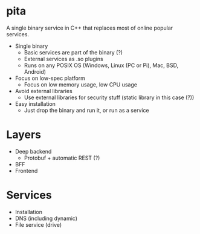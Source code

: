 # pita
A single binary service in C++ that replaces most of online popular services.

- Single binary
  - Basic services are part of the binary (?)
  - External services as .so plugins
  - Runs on any POSIX OS (Windows, Linux (PC or Pi), Mac, BSD, Android)
- Focus on low-spec platform
  - Focus on low memory usage, low CPU usage
- Avoid external libraries
  -  Use external libraries for security stuff (static library in this case (?))
- Easy installation
  - Just drop the binary and run it, or run as a service

# Layers

- Deep backend
  - Protobuf + automatic REST (?)
- BFF
- Frontend

# Services

- Installation
- DNS (including dynamic)
- File service (drive)
